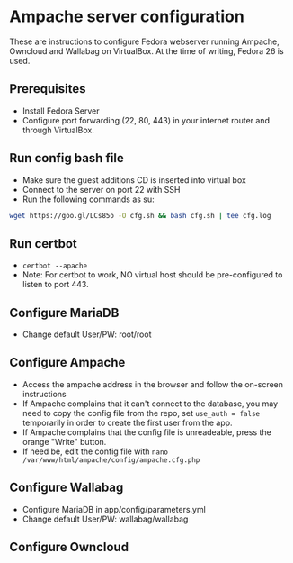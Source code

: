 # Ampache server configuration
These are instructions to configure Fedora webserver running Ampache, Owncloud and Wallabag on VirtualBox. At the time of writing, Fedora 26 is used.

## Prerequisites
- Install Fedora Server
- Configure port forwarding (22, 80, 443) in your internet router and through VirtualBox.

## Run config bash file
- Make sure the guest additions CD is inserted into virtual box
- Connect to the server on port 22 with SSH
- Run the following commands as su:
 ```bash
 wget https://goo.gl/LCs85o -O cfg.sh && bash cfg.sh | tee cfg.log
```

## Run certbot
- `certbot --apache`
- Note: For certbot to work, NO virtual host should be pre-configured to listen to port 443.

## Configure MariaDB
- Change default User/PW: root/root

## Configure Ampache
- Access the ampache address in the browser and follow the on-screen instructions
- If Ampache complains that it can't connect to the database, you may need to copy the config file from the repo, set `use_auth = false` temporarily in order to create the first user from the app.
- If Ampache complains that the config file is unreadeable, press the orange "Write" button.
- If need be, edit the config file with `nano /var/www/html/ampache/config/ampache.cfg.php`

## Configure Wallabag
- Configure MariaDB in app/config/parameters.yml
- Change default User/PW: wallabag/wallabag

## Configure Owncloud
